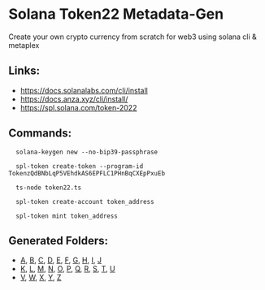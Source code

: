 # Solana Token22 Metadata-Gen

Create your own crypto currency from scratch for web3 using solana cli & metaplex

## Links:
  - https://docs.solanalabs.com/cli/install
  - https://docs.anza.xyz/cli/install/
  - https://spl.solana.com/token-2022

## Commands:

```
  solana-keygen new --no-bip39-passphrase

  spl-token create-token --program-id TokenzQdBNbLqP5VEhdkAS6EPFLC1PHnBqCXEpPxuEb

  ts-node token22.ts  

  spl-token create-account token_address
  
  spl-token mint token_address
```




## Generated Folders:
  - [A](https://github.com/webduno/solana_token22_metadata_gen/tree/main/gen/A), [B](https://github.com/webduno/solana_token22_metadata_gen/tree/main/gen/B), [C](https://github.com/webduno/solana_token22_metadata_gen/tree/main/gen/C), [D](https://github.com/webduno/solana_token22_metadata_gen/tree/main/gen/D), [E](https://github.com/webduno/solana_token22_metadata_gen/tree/main/gen/E), [F](https://github.com/webduno/solana_token22_metadata_gen/tree/main/gen/F), [G](https://github.com/webduno/solana_token22_metadata_gen/tree/main/gen/G), [H](https://github.com/webduno/solana_token22_metadata_gen/tree/main/gen/H), [I](https://github.com/webduno/solana_token22_metadata_gen/tree/main/gen/I), [J](https://github.com/webduno/solana_token22_metadata_gen/tree/main/gen/J)
  - [K](https://github.com/webduno/solana_token22_metadata_gen/tree/main/gen/K), [L](https://github.com/webduno/solana_token22_metadata_gen/tree/main/gen/L), [M](https://github.com/webduno/solana_token22_metadata_gen/tree/main/gen/M), [N](https://github.com/webduno/solana_token22_metadata_gen/tree/main/gen/N), [O](https://github.com/webduno/solana_token22_metadata_gen/tree/main/gen/O), [P](https://github.com/webduno/solana_token22_metadata_gen/tree/main/gen/P), [Q](https://github.com/webduno/solana_token22_metadata_gen/tree/main/gen/Q), [R](https://github.com/webduno/solana_token22_metadata_gen/tree/main/gen/R), [S](https://github.com/webduno/solana_token22_metadata_gen/tree/main/gen/S), [T](https://github.com/webduno/solana_token22_metadata_gen/tree/main/gen/T), [U](https://github.com/webduno/solana_token22_metadata_gen/tree/main/gen/U)
  - [V](https://github.com/webduno/solana_token22_metadata_gen/tree/main/gen/V), [W](https://github.com/webduno/solana_token22_metadata_gen/tree/main/gen/W), [X](https://github.com/webduno/solana_token22_metadata_gen/tree/main/gen/X), [Y](https://github.com/webduno/solana_token22_metadata_gen/tree/main/gen/Y), [Z](https://github.com/webduno/solana_token22_metadata_gen/tree/main/gen/Z)



